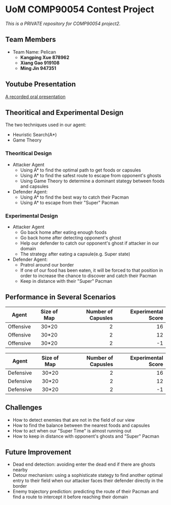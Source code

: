 # UoM COMP90054 Contest Project

*This is a PRIVATE repository for COMP90054 project2.*

## Team Members
+ Team Name: Pelican
  + **Kangping Xue 878962**
  + **Xiang Gao 919108**
  + **Ming Jin 947351**
## Youtube Presentation
[A recorded oral presentation](https://youtu.be/W_GWYphGCkE)
## Theoritical and Experimental Design
The two techniques used in our agent:
+ Heuristic Search(A*)
+ Game Theory
### Theoritical Design
+ Attacker Agent
  + Using A* to find the optimal path to get foods or capsules
  + Using A* to find the safest route to escape from opponent's ghosts
  + Using Game Theory to determine a dominant stategy between foods and capsules
+ Defender Agent:
  + Using A* to find the best way to catch their Pacman
  + Using A* to escape from their "Super" Pacman
### Experimental Design
+ Attacker Agent
  + Go back home after eating enough foods
  + Go back home after detecting opponent's ghost
  + Help our defender to catch our opponent's ghost if attacker in our domain
  + The strategy after eating a capsule(e.g. Super state)
+ Defender Agent:
  + Pratrol around our border
  + If one of our food has been eaten, it will be forced to that position in order to increase the chance to discover and catch their Pacman
  + Keep in distance with their "Super" Pacman
## Performance in Several Scenarios
| Agent         | Size of Map   | Number of Capusles  | Experimental Score|
| ------------- |:-------------:| -------------------:|------------------:|
| Offensive     | 30*20         | 2                   | 16                |
| Offensive     | 30*20         | 2                   | 12                |
| Offensive     | 30*20         | 2                   | -1                |

| Agent         | Size of Map   | Number of Capusles  | Experimental Score|
| ------------- |:-------------:| -------------------:|------------------:|
| Defensive     | 30*20         | 2                   | 16                |
| Defensive     | 30*20         | 2                   | 12                |
| Defensive     | 30*20         | 2                   | -1                |
## Challenges
+ How to detect enemies that are not in the field of our view
+ How to find the balance between the nearest foods and capsules
+ How to act when our "Super Time" is almost running out
+ How to keep in distance with opponent's ghosts and "Super" Pacman
## Future Improvement
+ Dead end detection: avoiding enter the dead end if there are ghosts nearby
+ Detour mechanism: using a sophisticate stategy to find another optimal entry to their field when our attacker faces their defender directly in the border
+ Enemy trajectory prediction: predicting the route of their Pacman and find a route to intercept it before reaching their domain
